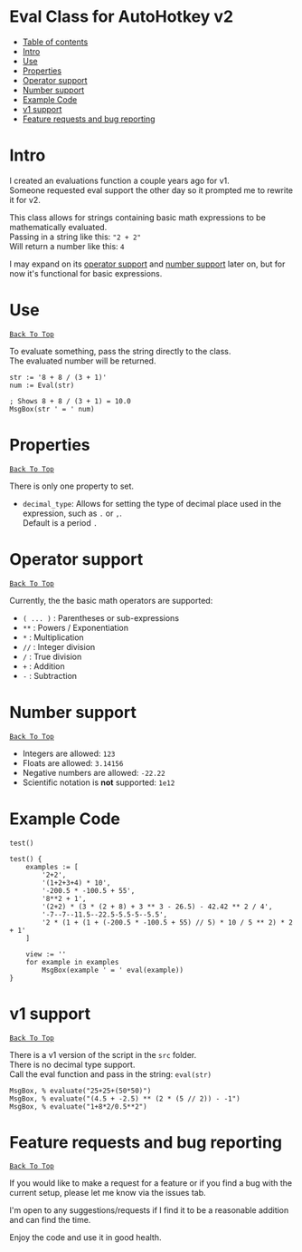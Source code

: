 # Eval Class for AutoHotkey v2
- [Table of contents](#eval-class-for-autohotkey-v2)
- [Intro](#intro)
- [Use](#use)
- [Properties](#properties)
- [Operator support](#operator-support)
- [Number support](#number-support)
- [Example Code](#example-code)
- [v1 support](#v1-support)
- [Feature requests and bug reporting](#feature-requests-and-bug-reporting)

# Intro

I created an evaluations function a couple years ago for v1.  
Someone requested eval support the other day so it prompted me to rewrite it for v2.  

This class allows for strings containing basic math expressions to be mathematically evaluated.  
Passing in a string like this: `"2 + 2"`  
Will return a number like this: `4`  

I may expand on its [operator support](#operator-support) and [number support](#number-support) later on, but for now it's functional for basic expressions.

# Use
[`Back To Top`](#eval-class-for-autohotkey-v2)

To evaluate something, pass the string directly to the class.  
The evaluated number will be returned.  

    str := '8 + 8 / (3 + 1)'
    num := Eval(str)

    ; Shows 8 + 8 / (3 + 1) = 10.0
    MsgBox(str ' = ' num)

# Properties
[`Back To Top`](#eval-class-for-autohotkey-v2)

There is only one property to set.  

* `decimal_type`: Allows for setting the type of decimal place used in the expression, such as `.` or `,`.  
  Default is a period `.`



# Operator support
[`Back To Top`](#eval-class-for-autohotkey-v2)

Currently, the the basic math operators are supported:

  * `( ... )` : Parentheses or sub-expressions
  * `**` : Powers / Exponentiation
  * `*` : Multiplication
  * `//` : Integer division
  * `/` : True division
  * `+` : Addition
  * `-` : Subtraction

# Number support
[`Back To Top`](#eval-class-for-autohotkey-v2)

* Integers are allowed: `123`
* Floats are allowed: `3.14156`
* Negative numbers are allowed: `-22.22`
* Scientific notation is **not** supported:  `1e12`  

# Example Code

    test()

    test() {
        examples := [
            '2+2',
            '(1+2+3+4) * 10',
            '-200.5 * -100.5 + 55',
            '8**2 + 1', 
            '(2+2) * (3 * (2 + 8) + 3 ** 3 - 26.5) - 42.42 ** 2 / 4',
            '-7--7--11.5--22.5-5.5-5--5.5',
            '2 * (1 + (1 + (-200.5 * -100.5 + 55) // 5) * 10 / 5 ** 2) * 2 + 1'
        ]
        
        view := ''
        for example in examples
            MsgBox(example ' = ' eval(example))
    }

# v1 support
[`Back To Top`](#eval-class-for-autohotkey-v2)

There is a v1 version of the script in the `src` folder.  
There is no decimal type support.  
Call the eval function and pass in the string: `eval(str)`

    MsgBox, % evaluate("25+25+(50*50)")
    MsgBox, % evaluate("(4.5 + -2.5) ** (2 * (5 // 2)) - -1")
    MsgBox, % evaluate("1+8*2/0.5**2")

# Feature requests and bug reporting
[`Back To Top`](#eval-class-for-autohotkey-v2)

If you would like to make a request for a feature or if you find a bug with the current setup, please let me know via the issues tab.

I'm open to any suggestions/requests if I find it to be a reasonable addition and can find the time.  

Enjoy the code and use it in good health.
